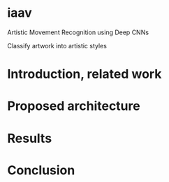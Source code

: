 # iaav
Artistic Movement Recognition using Deep CNNs

Classify artwork into artistic styles


# Introduction, related work

# Proposed architecture

# Results

# Conclusion

